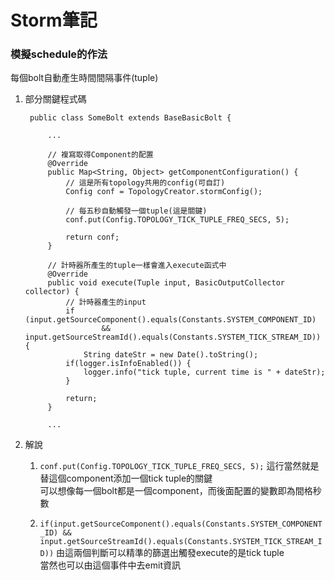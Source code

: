 # Storm筆記

### 模擬schedule的作法
每個bolt自動產生時間間隔事件(tuple)
1. 部分關鍵程式碼

        public class SomeBolt extends BaseBasicBolt {

            ...

            // 複寫取得Component的配置
            @Override
            public Map<String, Object> getComponentConfiguration() {
                // 這是所有topology共用的config(可自訂)
                Config conf = TopologyCreator.stormConfig();

                // 每五秒自動觸發一個tuple(這是關鍵)
                conf.put(Config.TOPOLOGY_TICK_TUPLE_FREQ_SECS, 5);

                return conf;
            }

            // 計時器所產生的tuple一樣會進入execute函式中
            @Override
            public void execute(Tuple input, BasicOutputCollector collector) {
                // 計時器產生的input
                if (input.getSourceComponent().equals(Constants.SYSTEM_COMPONENT_ID)
                        && input.getSourceStreamId().equals(Constants.SYSTEM_TICK_STREAM_ID)) {
                    String dateStr = new Date().toString();
                if(logger.isInfoEnabled()) {
                    logger.info("tick tuple, current time is " + dateStr);
                }

                return;
            }

            ...

2. 解說
    1. `conf.put(Config.TOPOLOGY_TICK_TUPLE_FREQ_SECS, 5);`
    這行當然就是替這個component添加一個tick tuple的關鍵  
    可以想像每一個bolt都是一個component，而後面配置的變數即為間格秒數  

    2. `if(input.getSourceComponent().equals(Constants.SYSTEM_COMPONENT_ID) && input.getSourceStreamId().equals(Constants.SYSTEM_TICK_STREAM_ID))`
    由這兩個判斷可以精準的篩選出觸發execute的是tick tuple  
    當然也可以由這個事件中去emit資訊  
